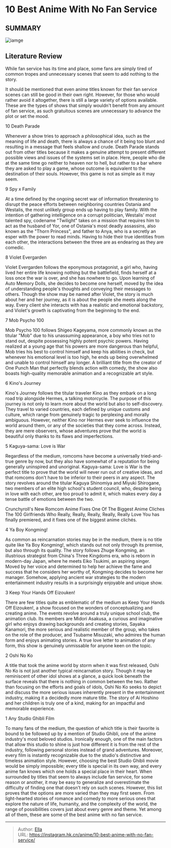 # 10 Best Anime With No Fan Service


## SUMMARY 

![iamge](https://static1.srcdn.com/wordpress/wp-content/uploads/2023/10/best-anime-with-no-fan-service-featured-image.jpg)

## Literature Review

While fan service has its time and place, some fans are simply tired of common tropes and unnecessary scenes that seem to add nothing to the story.





It should be mentioned that even anime titles known for their fan service scenes can still be good in their own right. However, for those who would rather avoid it altogether, there is still a large variety of options available. These are the types of shows that simply wouldn&#39;t benefit from any amount of fan service, as such gratuitous scenes are unnecessary to advance the plot or set the mood.









 








 10  Death Parade 
        

Whenever a show tries to approach a philosophical idea, such as the meaning of life and death, there is always a chance of it being too blunt and resulting in a message that feels shallow and crude. Death Parade stands out from other titles because it makes a genuine attempt to present different possible views and issues of the systems set in place. Here, people who die at the same time go neither to heaven nor to hell, but rather to a bar where they are asked to play a game, whose outcome is equivalent to the destination of their souls. However, this game is not as simple as it may seem.





 9  Spy x Family 
        

At a time defined by the ongoing secret war of information threatening to disrupt the peace efforts between neighboring countries Ostania and Westalis, the most unlikely group ends up having to play family. With the intention of gathering intelligence on a corrupt politician, Westalis&#39; most talented spy, codename &#34;Twilight&#34; takes on a mission that requires him to act as the husband of Yor, one of Ostania&#39;s most deadly assassins, also known as the &#34;Thorn Princess&#34;, and father to Anya, who is a secretly an esper with the power to read minds. Having to hide their true identities from each other, the interactions between the three are as endearing as they are comedic.





 8  Violet Evergarden 
        

Violet Evergarden follows the eponymous protagonist, a girl who, having lived her entire life knowing nothing but the battlefield, finds herself at a loss once the war is over, and she has nowhere to go. Upon learning of Auto Memory Dolls, she decides to become one herself, moved by the idea of understanding people&#39;s thoughts and conveying their messages to others. Though the show may be named after Violet, the story is much about her and her journey, as it is about the people she meets along the way. Every client she interacts with has a realistic and emotional backstory, and Violet&#39;s growth is captivating from the beginning to the end.





 7  Mob Psycho 100 
        

Mob Psycho 100 follows Shigeo Kageyama, more commonly known as the titular &#34;Mob&#34; due to his unassuming appearance, a boy who tries not to stand out, despite possessing highly potent psychic powers. Having realized at a young age that his powers are more dangerous than helpful, Mob tries his best to control himself and keep his abilities in check, but whenever his emotional level is too high, he ends up being overwhelmed and unable to control himself any longer. A brilliant title from the creator of One Punch Man that perfectly blends action with comedy, the show also boasts high-quality memorable animation and a recognizable art style.





 6  Kino&#39;s Journey 
        

Kino&#39;s Journey follows the titular traveler Kino as they embark on a long road trip alongside Hermes, a talking motorcycle. The purpose of this journey is not only to learn more about the world but also to self-discovery. They travel to varied countries, each defined by unique customs and culture, which range from genuinely tragic to perplexing and morally ambiguous. However, neither Kino nor Hermes ever seek to influence the world around them, or any of the societies that they come across. Instead, they are mere observers, whose adventures prove that the world is beautiful only thanks to its flaws and imperfections.





 5  Kaguya-sama: Love is War 
        

Regardless of the medium, romcoms have become a universally tried-and-true genre by now, but they also have somewhat of a reputation for being generally uninspired and unoriginal. Kaguya-sama: Love is War is the perfect title to prove that the world will never run out of creative ideas, and that romcoms don&#39;t have to be inferior to their peers in any aspect. The story revolves around the titular Kaguya Shinomiya and Miyuki Shirogane, two members of an elite high school&#39;s student council, who, despite being in love with each other, are too proud to admit it, which makes every day a tense battle of emotions between the two.
            
 
 Crunchyroll&#39;s New Romcom Anime Fixes One Of The Biggest Anime Cliches 
The 100 Girlfriends Who Really, Really, Really, Really, Really Love You has finally premiered, and it fixes one of the biggest anime clichés.








 4  Ya Boy Kongming! 
        

As common as reincarnation stories may be in the medium, there is no title quite like Ya Boy Kongming!, which stands out not only through its premise, but also through its quality. The story follows Zhuge Kongming, an illustrious strategist from China&#39;s Three Kingdoms era, who is reborn in modern-day Japan, where he meets Eiko Tsukimi, an aspiring singer. Moved by her voice and determined to help her achieve the fame and success that he considers her worthy of, Kongming decides to become her manager. Somehow, applying ancient war strategies to the modern entertainment industry results in a surprisingly enjoyable and unique show.





 3  Keep Your Hands Off Eizouken! 
        

There are few titles quite as emblematic of the medium as Keep Your Hands Off Eizouken!, a show focused on the wonders of conceptualizing and creating anime. The events revolve around a truly unique school club, the animation club. Its members are Midori Asakusa, a curious and imaginative girl who enjoys drawing backgrounds and creating stories, Sayaka Kanamori, the more serious and realistic member of the group, who takes on the role of the producer, and Tsubame Misuzaki, who admires the human form and enjoys animating stories. A true love letter to animation of any form, this show is genuinely unmissable for anyone keen on the topic.





 2  Oshi No Ko 
        

A title that took the anime world by storm when it was first released, Oshi No Ko is not just another typical reincarnation story. Though it may be reminiscent of other idol shows at a glance, a quick look beneath the surface reveals that there is nothing in common between the two. Rather than focusing on the efforts and goals of idols, Oshi No Ko seeks to depict and discuss the more serious issues inherently present in the entertainment industry, making it a decidedly more mature title. The story of Ai Hoshino and her children is truly one of a kind, making for an impactful and memorable experience.





 1  Any Studio Ghibli Film 
        

To many fans of the medium, the question of which title is their favorite is bound to be followed up by a mention of Studio Ghibli, one of the anime industry&#39;s most beloved studios. Ironically enough, one of the main factors that allow this studio to shine is just how different it is from the rest of the industry, following personal stories instead of grand adventures. Moreover, every film is instantly recognizable due to the studio&#39;s distinctive and timeless animation style. However, choosing the best Studio Ghibli movie would be simply impossible; every title is special in its own way, and every anime fan knows which one holds a special place in their heart.
When surrounded by titles that seem to always include fan service, for some reason or another, it may be easy to generalize and overestimate the difficulty of finding one that doesn&#39;t rely on such scenes. However, this list proves that the options are more varied than they may first seem. From light-hearted stories of romance and comedy to more serious ones that explore the nature of life, humanity, and the complexity of the world, the range of possibilities covers just about every genre and theme. Yet among all of them, these are some of the best anime with no fan service.

---

> Author: [Ella](https://instagram.hk.cn/)  
> URL: https://instagram.hk.cn/anime/10-best-anime-with-no-fan-service/  

